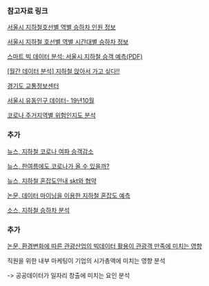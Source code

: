 ### 참고자료 링크

[서울시 지하철호선별 역별 승하차 인원 정보](https://data.seoul.go.kr/dataList/OA-12914/S/1/datasetView.do)


[서울시 지하철 호선별 역별 시간대별 승하차 정보](http://data.seoul.go.kr/dataList/OA-12252/S/1/datasetView.do;jsessionid=EB2818DD65E044CFA36C61C68740701F.new_portal-svr-21)

[스마트 빅 데이터 분석: 서울시 지하철 승객 예측\(PDF\)](http://kdb.snu.ac.kr/wp-content/uploads/2015/07/smart%20bigdata%20analysis.pdf)

[\[월간 데이터 분석\] 지하철 앉아서 가고 싶다!!](https://brunch.co.kr/@bdh/12)

[경기도 교통정보센터](https://gits.gg.go.kr/gtdb/web/trafficDb/railRoad/TransitSWPass.do)

[서울시 유동인구 데이터- 19년10월](https://www.bigdatahub.co.kr/product/view.do?pid=1002261)

[코로나 주거지역별 위험인지도 분석](https://dacon.io/m/competitions/official/235590/codeshare/930)

### 추가

[뉴스, 지하철 코로나 여파 승객감소](https://www.google.com/amp/s/www.donga.com/news/amp/all/20200601/101315418/1)

[뉴스, 한여름에도 코로나가 올 수 있을까?](https://news.v.daum.net/v/20200602060446230)

[뉴스, 지하철 혼잡도안내 skt와 협약](https://mnews.joins.com/article/23602580#home)

[논문, 데이터 마이닝을 이용한 지하철 혼잡도 예측](http://www.ndsl.kr/ndsl/search/detail/article/articleSearchResultDetail.do?cn=JAKO201912964890855)

[소스, 지하철 승하차 분석](https://jfun.tistory.com/m/83?category=836744)


### 추가

[논문, 환경변화에 따른 관광산업의 빅데이터 활용이 관광객 만족에 미치는 영향 ](http://kiss.kstudy.com.libproxy.sogang.ac.kr/thesis/thesis-view.asp?key=3549245)


직원을 위한 내부 마케팅이 기업의 시가총액에 미치는 영향 분석

-> 공공데이터가 일자리 창출에 미치는 요인 분석
